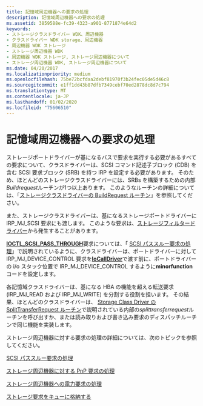 ```yaml
---
title: 記憶域周辺機器への要求の処理
description: 記憶域周辺機器への要求の処理
ms.assetid: 3859588e-fc39-4323-a901-8771874e64d2
keywords:
- ストレージクラスドライバー WDK、周辺機器
- クラスドライバー WDK storage、周辺機器
- 周辺機器 WDK ストレージ
- ストレージ周辺機器 WDK
- 周辺機器 WDK ストレージ, ストレージ周辺機器について
- ストレージ周辺機器 WDK, ストレージ周辺機器について
ms.date: 04/20/2017
ms.localizationpriority: medium
ms.openlocfilehash: 75be72bcfdaa2debf81970f3b24fec05de5d46c8
ms.sourcegitcommit: e1ff1dd43b87dfb7349cebf70ed2878dc8d7c794
ms.translationtype: MT
ms.contentlocale: ja-JP
ms.lasthandoff: 01/02/2020
ms.locfileid: "75606510"
---
```

# <a name="handling-requests-to-storage-peripherals"></a>記憶域周辺機器への要求の処理

ストレージポートドライバーが基になるバスで要求を実行する必要があるすべての要求について、クラスドライバーは、SCSI コマンド記述子ブロック (CDB) を含む SCSI 要求ブロック (SRB) を持つ IRP を設定する必要があります。 そのため、ほとんどのストレージクラスドライバーには、SRBs を構築するための内部*Buildrequest*ルーチンが1つ以上あります。 このようなルーチンの詳細については、「[ストレージクラスドライバーの BuildRequest ルーチン](storage-class-driver-s-buildrequest-routine.md)」を参照してください。

また、ストレージクラスドライバーは、基になるストレージポートドライバーに IRP_MJ_SCSI 要求にも渡します。 このような要求は、[ストレージフィルタードライバー](storage-filter-drivers.md)から発生することがあります。

[**IOCTL_SCSI_PASS_THROUGH**](https://docs.microsoft.com/windows-hardware/drivers/ddi/ntddscsi/ni-ntddscsi-ioctl_scsi_pass_through)要求については、「 [SCSI パススルー要求の処理](handling-scsi-pass-through-requests.md)」で説明されているように、クラスドライバーは、ポートドライバーに対して IRP_MJ_DEVICE_CONTROL 要求を[**IoCallDriver**](https://docs.microsoft.com/windows-hardware/drivers/ddi/wdm/nf-wdm-iocalldriver)で渡す前に、ポートドライバーの i/o スタック位置で IRP_MJ_DEVICE_CONTROL するように**minorfunction**コードを設定します。

各記憶域クラスドライバーは、基になる HBA の機能を超える転送要求 (IRP_MJ_READ および IRP_MJ_WRITE) を分割する役割を担います。 その結果、ほとんどのクラスドライバーは、 [Storage Class Driver の SplitTransferRequest ルーチン](storage-class-driver-s-splittransferrequest-routine.md)で説明されている内部の*splittransferrequest*ルーチンを呼び出すか、または読み取りおよび書き込み要求のディスパッチルーチンで同じ機能を実装します。

ストレージ周辺機器に対する要求の処理の詳細については、次のトピックを参照してください。

[SCSI パススルー要求の処理](handling-scsi-pass-through-requests.md)

[ストレージ周辺機器に対する PnP 要求の処理](handling-pnp-requests-to-storage-peripherals.md)

[ストレージ周辺機器への電力要求の処理](handling-power-requests-to-storage-peripherals.md)

[ストレージ要求をキューに格納する](queuing-storage-requests.md)
